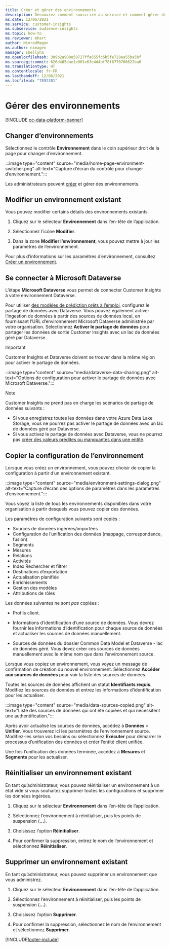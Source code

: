 ```yaml
---
title: Créer et gérer des environnements
description: Découvrez comment souscrire au service et comment gérer des environnements.
ms.date: 12/06/2021
ms.service: customer-insights
ms.subservice: audience-insights
ms.topic: how-to
ms.reviewer: mhart
author: NimrodMagen
ms.author: nimagen
manager: shellyha
ms.openlocfilehash: 309b2a900e50727ffa655fc6b5fe728ea55ba5bf
ms.sourcegitcommit: 626d485dae1e001e63e4d4bf78f6770766822ba0
ms.translationtype: HT
ms.contentlocale: fr-FR
ms.lasthandoff: 12/06/2021
ms.locfileid: "7892381"
---
```

# <a name="manage-environments"></a>Gérer des environnements

[!INCLUDE [cc-data-platform-banner](../includes/cc-data-platform-banner.md)]

## <a name="switch-environments"></a>Changer d’environnements

Sélectionnez le contrôle **Environnement** dans le coin supérieur droit de la page pour changer d’environnement.

:::image type="content" source="media/home-page-environment-switcher.png" alt-text="Capture d’écran du contrôle pour changer d’environnement.":::

Les administrateurs peuvent [créer](create-environment.md) et gérer des environnements.

## <a name="edit-an-existing-environment"></a>Modifier un environnement existant

Vous pouvez modifier certains détails des environnements existants.

1.  Cliquez sur le sélecteur **Environnement** dans l’en-tête de l’application.

2.  Sélectionnez l’icône **Modifier**.

3. Dans la zone **Modifier l’environnement**, vous pouvez mettre à jour les paramètres de l’environnement.

Pour plus d’informations sur les paramètres d’environnement, consultez [Créer un environnement](create-environment.md).

## <a name="connect-to-microsoft-dataverse"></a>Se connecter à Microsoft Dataverse
   
L’étape **Microsoft Dataverse** vous permet de connecter Customer Insights à votre environnement Dataverse.

Pour utiliser [des modèles de prédiction prêts à l’emploi](predictions-overview.md#out-of-box-models), configurez le partage de données avec Dataverse. Vous pouvez également activer l’ingestion de données à partir des sources de données local, en fournissant l’URL d’environnement Microsoft Dataverse administrée par votre organisation. Sélectionnez **Activer le partage de données** pour partager les données de sortie Customer Insights avec un lac de données géré par Dataverse.

> [!IMPORTANT]
> Customer Insights et Dataverse doivent se trouver dans la même région pour activer le partage de données.

:::image type="content" source="media/dataverse-data-sharing.png" alt-text="Options de configuration pour activer le partage de données avec Microsoft Dataverse.":::

> [!NOTE]
> Customer Insights ne prend pas en charge les scénarios de partage de données suivants :
> - Si vous enregistrez toutes les données dans votre Azure Data Lake Storage, vous ne pourrez pas activer le partage de données avec un lac de données géré par Dataverse.
> - Si vous activez le partage de données avec Dataverse, vous ne pourrez pas [créer des valeurs prédites ou manquantes dans une entité](predictions.md).

## <a name="copy-the-environment-configuration"></a>Copier la configuration de l’environnement

Lorsque vous créez un environnement, vous pouvez choisir de copier la configuration à partir d’un environnement existant. 

:::image type="content" source="media/environment-settings-dialog.png" alt-text="Capture d’écran des options de paramètres dans les paramètres d’environnement.":::

Vous voyez la liste de tous les environnements disponibles dans votre organisation à partir desquels vous pouvez copier des données.

Les paramètres de configuration suivants sont copiés :

- Sources de données ingérées/importées
- Configuration de l’unification des données (mappage, correspondance, fusion)
- Segments
- Mesures
- Relations
- Activités
- Index Rechercher et filtrer
- Destinations d’exportation
- Actualisation planifiée
- Enrichissements
- Gestion des modèles
- Attributions de rôles

Les données suivantes ne sont *pas* copiées :

- Profils client.
- Informations d’identification d’une source de données. Vous devrez fournir les informations d’identification pour chaque source de données et actualiser les sources de données manuellement.

- Sources de données du dossier Common Data Model et Dataverse - lac de données géré. Vous devez créer ces sources de données manuellement avec le même nom que dans l’environnement source.

Lorsque vous copiez un environnement, vous voyez un message de confirmation de création du nouvel environnement. Sélectionnez **Accéder aux sources de données** pour voir la liste des sources de données.

Toutes les sources de données affichent un statut **Identifiants requis**. Modifiez les sources de données et entrez les informations d’identification pour les actualiser.

:::image type="content" source="media/data-sources-copied.png" alt-text="Liste des sources de données qui ont été copiées et qui nécessitent une authentification.":::

Après avoir actualisé les sources de données, accédez à **Données** > **Unifier**. Vous trouverez ici les paramètres de l’environnement source. Modifiez-les selon vos besoins ou sélectionnez **Exécuter** pour démarrer le processus d’unification des données et créer l’entité client unifiée.

Une fois l’unification des données terminée, accédez à **Mesures** et **Segments** pour les actualiser.

## <a name="reset-an-existing-environment"></a>Réinitialiser un environnement existant

En tant qu’administrateur, vous pouvez réinitialiser un environnement à un état vide si vous souhaitez supprimer toutes les configurations et supprimer les données ingérées.

1.  Cliquez sur le sélecteur **Environnement** dans l’en-tête de l’application. 

2.  Sélectionnez l’environnement à réinitialiser, puis les points de suspension (**...**). 

3. Choisissez l’option **Réinitialiser**. 

4.  Pour confirmer la suppression, entrez le nom de l’environnement et sélectionnez **Réinitialiser**.

## <a name="delete-an-existing-environment"></a>Supprimer un environnement existant

En tant qu’administrateur, vous pouvez supprimer un environnement que vous administrez.

1.  Cliquez sur le sélecteur **Environnement** dans l’en-tête de l’application.

2.  Sélectionnez l’environnement à réinitialiser, puis les points de suspension (**...**). 

3. Choisissez l’option **Supprimer**. 

4.  Pour confirmer la suppression, sélectionnez le nom de l’environnement et sélectionnez **Supprimer**.


[!INCLUDE[footer-include](../includes/footer-banner.md)]
